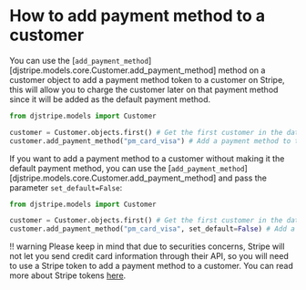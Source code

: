 # How to add payment method to a customer

You can use the [`add_payment_method`][djstripe.models.core.Customer.add_payment_method] method on a customer object to add a payment method token to a customer on Stripe, this will allow you to charge the customer later on that payment method since it will be added as the default payment method.


```python
from djstripe.models import Customer

customer = Customer.objects.first() # Get the first customer in the database as an example
customer.add_payment_method("pm_card_visa") # Add a payment method to the customer as the default payment method
```

If you want to add a payment method to a customer without making it the default payment method, you can use the [`add_payment_method`][djstripe.models.core.Customer.add_payment_method] and pass the parameter `set_default=False`:

```python
from djstripe.models import Customer

customer = Customer.objects.first() # Get the first customer in the database as an example
customer.add_payment_method("pm_card_visa", set_default=False) # Add a payment method to the customer without making it the default payment method
```

!! warning
    Please keep in mind that due to securities concerns, Stripe will not let you send credit card information through their API, so you will need to use a Stripe token to add a payment method to a customer. You can read more about Stripe tokens [here](https://stripe.com/docs/api/tokens).
